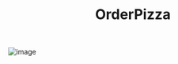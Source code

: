 <h1 align=center>OrderPizza</h1>
<br>

![image](https://user-images.githubusercontent.com/59109508/145258801-21889f89-a1ae-4752-8cef-c1041ed41825.png)
